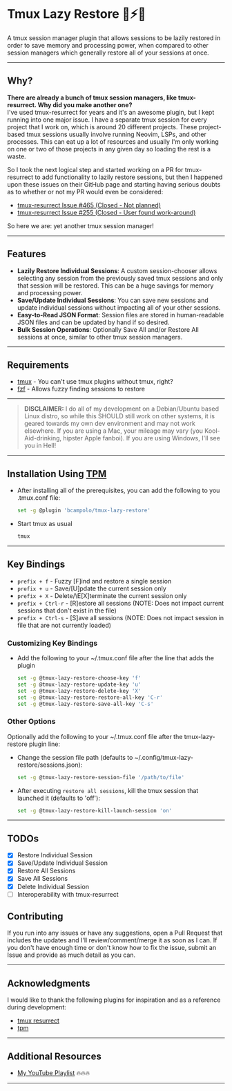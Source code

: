 # Tmux Lazy Restore 🦥⚡💾 #

A tmux session manager plugin that allows sessions to be lazily restored in order to save memory and processing power, when compared to other session managers which generally restore all of your sessions at once.

********************************************************************************

## Why? ##
**There are already a bunch of tmux session managers, like tmux-resurrect.  Why did you make another one?**  
I've used tmux-resurrect for years and it's an awesome plugin, but I kept running into one major issue.  I have a separate tmux session for every project that I work on, which is around 20 different projects.  These project-based tmux sessions usually involve running Neovim, LSPs, and other processes.  This can eat up a lot of resources and usually I'm only working on one or two of those projects in any given day so loading the rest is a waste.  

So I took the next logical step and started working on a PR for tmux-resurrect to add functionality to lazily restore sessions, but then I happened upon these issues on their GitHub page and starting having serious doubts as to whether or not my PR would even be considered:
- [tmux-resurrect Issue #465 (Closed - Not planned)](https://github.com/tmux-plugins/tmux-resurrect/issues/465)
- [tmux-resurrect Issue #255 (Closed - User found work-around)](https://github.com/tmux-plugins/tmux-resurrect/issues/255)  

So here we are: yet another tmux session manager!

********************************************************************************

## Features ##
- **Lazily Restore Individual Sessions**: A custom session-chooser allows selecting any session from the previously saved tmux sessions and only that session will be restored.  This can be a huge savings for memory and processing power.
- **Save/Update Individual Sessions**: You can save new sessions and update individual sessions without impacting all of your other sessions.
- **Easy-to-Read JSON Format**: Session files are stored in human-readable JSON files and can be updated by hand if so desired.
- **Bulk Session Operations**: Optionally Save All and/or Restore All sessions at once, similar to other tmux session managers.

********************************************************************************

## Requirements ##
- [tmux](https://github.com/tmux/tmux/wiki) - You can't use tmux plugins without tmux, right?
- [fzf](https://github.com/junegunn/fzf) - Allows fuzzy finding sessions to restore

********************************************************************************

> **DISCLAIMER:** 
> I do all of my development on a Debian/Ubuntu based Linux distro, so while this SHOULD still work on other systems, it is geared towards my own dev environment and may not work elsewhere.
> If you are using a Mac, your mileage may vary (you Kool-Aid-drinking, hipster Apple fanboi).
> If you are using Windows, I'll see you in Hell!

********************************************************************************

## Installation Using [TPM](https://github.com/tmux-plugins/tpm)
- After installing all of the prerequisites, you can add the following to you .tmux.conf file:
    ```sh
    set -g @plugin 'bcampolo/tmux-lazy-restore'
    ```

- Start tmux as usual

    ```sh
    tmux
    ```
********************************************************************************

## Key Bindings ##
- `prefix + f` - Fuzzy \[F\]ind and restore a single session
- `prefix + u` - Save/\[U\]pdate the current session only
- `prefix + X` - Delete/\E[X\]terminate the current session only
- `prefix + Ctrl-r` - \[R\]estore all sessions (NOTE: Does not impact current sessions that don't exist in the file)
- `prefix + Ctrl-s` - \[S\]ave all sessions (NOTE: Does not impact session in file that are not currently loaded)

### Customizing Key Bindings ###
- Add the following to your ~/.tmux.conf file after the line that adds the plugin
    ```sh
    set -g @tmux-lazy-restore-choose-key 'f'
    set -g @tmux-lazy-restore-update-key 'u'
    set -g @tmux-lazy-restore-delete-key 'X'
    set -g @tmux-lazy-restore-restore-all-key 'C-r'
    set -g @tmux-lazy-restore-save-all-key 'C-s'
    ```

### Other Options ###
Optionally add the following to your ~/.tmux.conf file after the tmux-lazy-restore plugin line:
- Change the session file path (defaults to ~/.config/tmux-lazy-restore/sessions.json):
    ```sh
    set -g @tmux-lazy-restore-session-file '/path/to/file'
    ```
- After executing `restore all sessions`, kill the tmux session that launched it (defaults to 'off'):
    ```sh
    set -g @tmux-lazy-restore-kill-launch-session 'on'
    ```

********************************************************************************

## TODOs ##
- [X] Restore Individual Session
- [X] Save/Update Individual Session
- [X] Restore All Sessions
- [X] Save All Sessions
- [X] Delete Individual Session
- [ ] Interoperability with tmux-resurrect

## Contributing ##
If you run into any issues or have any suggestions, open a Pull Request that includes the updates and I'll review/comment/merge it as soon as I can.  If you don't have enough time or don't know how to fix the issue, submit an Issue and provide as much detail as you can.

********************************************************************************

## Acknowledgments

I would like to thank the following plugins for inspiration and as a reference during development:
- [tmux resurrect](https://github.com/tmux-plugins/tmux-resurrect)
- [tpm](https://github.com/tmux-plugins/tpm)

********************************************************************************

## Additional Resources ##
- [My YouTube Playlist](https://youtube.com/playlist?list=PLD3V7KEd2M-tUghtES9iyl_ERa7sc1-HF&si=sLuFUeU_IjGr0S2I) 🔥🔥🔥

********************************************************************************
